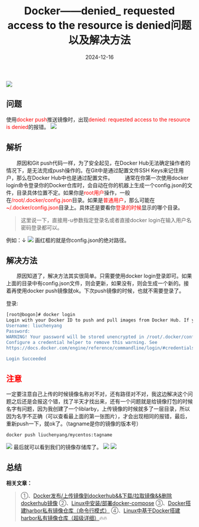 ﻿---
title: Docker——denied_ requested access to the resource is denied问题以及解决方法
icon: circle-info
order: 1
category:
  - Linux
  - Docker
tag:
  - Linux
  - Docker
  - 运维
pageview: false
date: 2024-12-16
comment: false
breadcrumb: false
---

![](https://lcy-blog.oss-cn-beijing.aliyuncs.com/blog/202412161456021.gif)

## 问题
使用<font color=red>docker push</font>推送镜像时，出现<font color=red>denied: requested access to the resource is denied</font>的报错。
![](https://lcy-blog.oss-cn-beijing.aliyuncs.com/blog/202412161456378.png)

## 解析
&emsp;&emsp;原因和Git push代码一样，为了安全起见，在Docker Hub无法确定操作者的情况下，是无法完成push操作的。在Git中是通过配置文件SSH Keys来记住用户，那么在Docker Hub中也是通过配置文件。
&emsp;&emsp;通常在你第一次使用docker login命令登录你的Docker仓库时，会自动在你的机器上生成一个config.json的文件，目录具体位置不定。如果你是<font color=red>root用户</font>操作，一般在<font color=red>/root/.docker/config.json</font>目录。如果是<font color=red>普通用户</font>，那么可能在<font color=red>~/.docker/config.json</font>目录上。具体还是要看你<font color=red>登录的时候</font>显示的哪个目录。

>这里说一下，直接用-u参数指定登录名或者直接docker login在输入用户名密码登录都可以。

例如：↓
![](https://lcy-blog.oss-cn-beijing.aliyuncs.com/blog/202412161456215.png)
画红框的就是你config.json的绝对路径。


## 解决方法
&emsp;&emsp;原因知道了，解决方法其实很简单。只需要使用docker login登录即可。如果上面的目录中有config.json文件，则会更新，如果没有，则会生成一个新的。接着再使用docker push镜像就ok。下次push镜像的时候，也就不需要登录了。

登录:

```bash
[root@bogon]# docker login
Login with your Docker ID to push and pull images from Docker Hub. If you don't have a Docker ID, head over to https://hub.docker.com to create one.
Username: liuchenyang
Password: 
WARNING! Your password will be stored unencrypted in /root/.docker/config.json.
Configure a credential helper to remove this warning. See
https://docs.docker.com/engine/reference/commandline/login/#credentials-store

Login Succeeded
```


## <font color=red>注意</font>
一定要注意自己上传的时候镜像名称对不对，还有路径对不对，我这边解决这个问题之后还是会报这个错，找了半天才找出来，还有一个问题就是给镜像打包的时候名字有问题，因为我创建了一个liblarby，上传镜像的时候就多了一层目录，所以因为名字不正确（可以查看最上面的第一张图片），才会出现相同的报错，最后，重新push一下，就ok了。（tagname是你的镜像的版本号）

```bash
docker push liuchenyang/mycentos:tagname
```
![](https://lcy-blog.oss-cn-beijing.aliyuncs.com/blog/202412161456163.png)
最后就可以看到我们的镜像存储库了。
![](https://lcy-blog.oss-cn-beijing.aliyuncs.com/blog/202412161456033.png)
![](https://lcy-blog.oss-cn-beijing.aliyuncs.com/blog/202412161456470.jpeg)

## 总结
**相关文章：**
>①、[Docker发布/上传镜像到dockerhub&&下载/拉取镜像&&删除dockerhub镜像](https://blog.csdn.net/liu_chen_yang/article/details/124670946)
>②、[Linux中安装/部署docker-compose](https://blog.csdn.net/liu_chen_yang/article/details/124688952)
>③、[Docker搭建harbor私有镜像仓库（命令行模式）](https://blog.csdn.net/liu_chen_yang/article/details/124705622)
>④、[Linux中基于Docker搭建harbor私有镜像仓库（超级详细）](https://blog.csdn.net/liu_chen_yang/article/details/124623482)🔥🔥
